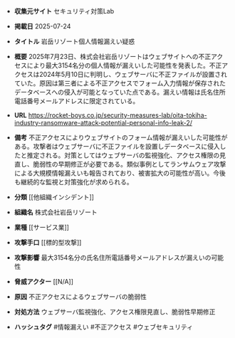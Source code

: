 - **収集元サイト**
セキュリティ対策Lab

- **掲載日**
2025-07-24

- **タイトル**
岩岳リゾート個人情報漏えい疑惑

- **概要**
2025年7月23日、株式会社岩岳リゾートはウェブサイトへの不正アクセスにより最大3154名分の個人情報が漏えいした可能性を発表した。不正アクセスは2024年5月10日に判明し、ウェブサーバに不正ファイルが設置されていた。原因は第三者による不正アクセスでフォーム入力情報が保存されたデータベースへの侵入が可能となっていた点である。漏えい情報は氏名住所電話番号メールアドレスに限定されている。

- **URL**
https://rocket-boys.co.jp/security-measures-lab/oita-tokiha-industry-ransomware-attack-potential-personal-info-leak-2/

- **備考**
不正アクセスによりウェブサイトのフォーム情報が漏えいした可能性がある。攻撃者はウェブサーバに不正ファイルを設置しデータベースに侵入したと推定される。対策としてはウェブサーバの監視強化、アクセス権限の見直し、脆弱性の早期修正が必要である。類似事例としてランサムウェア攻撃による大規模情報漏えいも報告されており、被害拡大の可能性が高い。今後も継続的な監視と対策強化が求められる。

- **分類**
[[他組織インシデント]]

- **組織名**
株式会社岩岳リゾート

- **業種**
[[サービス業]]

- **攻撃手口**
[[標的型攻撃]]

- **攻撃影響**
最大3154名分の氏名住所電話番号メールアドレスが漏えいの可能性

- **脅威アクター**
[[N/A]]

- **原因**
不正アクセスによるウェブサーバの脆弱性

- **対処方法**
ウェブサーバ監視強化、アクセス権限見直し、脆弱性早期修正

- **ハッシュタグ**
#情報漏えい #不正アクセス #ウェブセキュリティ
